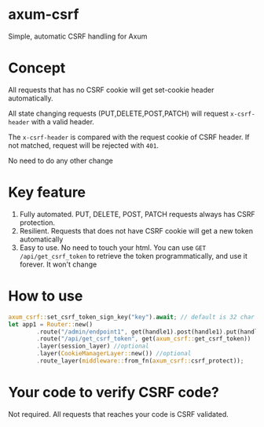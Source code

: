 # axum-csrf
Simple, automatic CSRF handling for Axum

# Concept
All requests that has no CSRF cookie will get set-cookie header automatically.

All state changing requests (PUT,DELETE,POST,PATCH) will request `x-csrf-header` with a valid header.

The `x-csrf-header` is compared with the request cookie of CSRF header. If not matched, request will be rejected with `401`.

No need to do any other change

# Key feature
1. Fully automated. PUT, DELETE, POST, PATCH requests always has CSRF protection.
2. Resilient. Requests that does not have CSRF cookie will get a new token automatically
3. Easy to use. No need to touch your html. You can use `GET /api/get_csrf_token` to retrieve the token programmatically, and use it forever. It won't change

# How to use
```rust
axum_csrf::set_csrf_token_sign_key("key").await; // default is 32 char auto generated signed key
let app1 = Router::new()
        .route("/admin/endpoint1", get(handle1).post(handle1).put(handle1))
        .route("/api/get_csrf_token", get(axum_csrf::get_csrf_token))
        .layer(session_layer) //optional
        .layer(CookieManagerLayer::new()) //optional
        .route_layer(middleware::from_fn(axum_csrf::csrf_protect));
```

# Your code to verify CSRF code?
Not required. All requests that reaches your code is CSRF validated.


